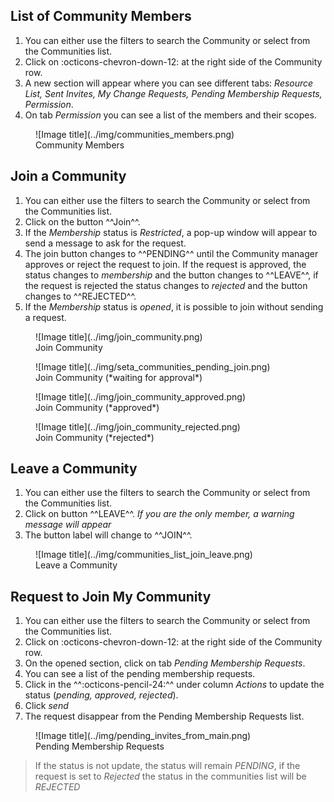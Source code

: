## List of Community Members

1. You can either use the filters to search the Community or select from the Communities list.             
2. Click on :octicons-chevron-down-12: at the right side of the Community row.      
3. A new section will appear where you can see different tabs: *Resource List, Sent Invites, My Change Requests, Pending Membership Requests, Permission*.                  
4. On tab *Permission* you can see a list of the members and their scopes.              

<figure markdown>
  ![Image title](../img/communities_members.png)
  <figcaption>Community Members</figcaption>
</figure>

<!-- ## Remove a Member of the Community 

### From Communities 
1. From the side menu click on ^^Discovery^^ -> ^^Communities^^.       
2. You can filter by ^^Status^^ (*MEMBER*) and either enter in the search bar the name of the Community you are looking for or select from the Community list.      
3. Click on :octicons-eye-24: at the right side of the Community row.       
4. On the Community page, on section ^^STATS^^, click on the badge with the number of members.
5. On the List of Members page, under column ^^Actions^^ click on the :octicons-trash-24: to remove the member.
6. Click ^^Confirm^^            

<figure markdown>
  ![Image title](../img/communities_list.png)
  <figcaption>Communities</figcaption>
</figure>
  

<figure markdown>
  ![Image title](../img/remove_community_member.png)
  <figcaption>Remove Community Member</figcaption>
</figure>

## Block a member of the Community

### From Communities 
1. From the side menu click on ^^Discovery^^ -> ^^Communities^^.       
2. You can filter by ^^Status^^ (*member*) and either enter in the search bar the name of the Community you are looking for or select from the Community list.      
3. Click on :octicons-eye-24: at the right side of the Community row.       
4. On the Community page, on section ^^STATS^^, click on the badge with the number of members.
5. On the List of Members page, under column ^^Actions^^ click on the :octicons-pencil-24: and change the status to *blocked*.
6. Click ^^Send^^            

<figure markdown>
  ![Image title](../img/communities_list.png)
  <figcaption>Communities</figcaption>
</figure>

<figure markdown>
  ![Image title](../img/block_member.png)
  <figcaption>Block Community Member</figcaption>
</figure>

<!--### Display the available memberships 
> (*to check*)-->

## Join a Community

1. You can either use the filters to search the Community or select from the Communities list.      
2. Click on the button ^^Join^^.     
3. If the *Membership* status is *Restricted*, a pop-up window will appear to send a message to ask for the request.      
4. The join button changes to ^^PENDING^^ until the Community manager approves or reject the request to join. If the request is approved, the status changes to *membership* and the button changes to ^^LEAVE^^, if the request is rejected the status changes to *rejected* and the button changes to ^^REJECTED^^.
5. If the *Membership* status is *opened*, it is possible to join without sending a request.  
    

<figure markdown>
  ![Image title](../img/join_community.png)
  <figcaption>Join Community</figcaption>
</figure>

<figure markdown>
  ![Image title](../img/seta_communities_pending_join.png)
  <figcaption>Join Community (*waiting for approval*)</figcaption>
</figure>

<figure markdown>
  ![Image title](../img/join_community_approved.png)
  <figcaption>Join Community (*approved*)</figcaption>
</figure>

<figure markdown>
  ![Image title](../img/join_community_rejected.png)
  <figcaption>Join Community (*rejected*)</figcaption>
</figure>

## Leave a Community

1. You can either use the filters to search the Community or select from the Communities list.      
2. Click on button ^^LEAVE^^. *If you are the only member, a warning message will appear*       
3. The button label will change to ^^JOIN^^.              

<figure markdown>
  ![Image title](../img/communities_list_join_leave.png)
  <figcaption>Leave a Community</figcaption>
</figure>

## Request to Join My Community

1. You can either use the filters to search the Community or select from the Communities list.             
2. Click on :octicons-chevron-down-12: at the right side of the Community row.      
3. On the opened section, click on tab *Pending Membership Requests*.           
4. You can see a list of the pending membership requests.            
5. Click in the ^^:octicons-pencil-24:^^ under column *Actions* to update the status (*pending, approved, rejected*).
6. Click *send*
7. The request disappear from the Pending Membership Requests list.

<figure markdown>
  ![Image title](../img/pending_invites_from_main.png)
  <figcaption>Pending Membership Requests</figcaption>
</figure>

> If the status is not update, the status will remain *PENDING*, if the request is set to *Rejected* the status in the communities list will be *REJECTED*


